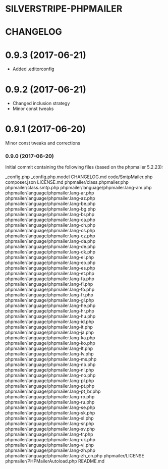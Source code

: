 SILVERSTRIPE-PHPMAILER
======================

# CHANGELOG

# 0.9.3 (2017-06-21)

* Added .editorconfig

# 0.9.2 (2017-06-21)

* Changed inclusion strategy
* Minor const tweaks

# 0.9.1 (2017-06-20)

Minor const tweaks and corrections

### 0.9.0 (2017-06-20)

Initial commit containing the following files (based on the phpmailer 5.2.23):

_config.php
_config.php.model
CHANGELOG.md
code/SmtpMailer.php
composer.json
LICENSE.md
phpmailer/class.phpmailer.php
phpmailer/class.smtp.php
phpmailer/language/phpmailer.lang-am.php
phpmailer/language/phpmailer.lang-ar.php
phpmailer/language/phpmailer.lang-az.php
phpmailer/language/phpmailer.lang-be.php
phpmailer/language/phpmailer.lang-bg.php
phpmailer/language/phpmailer.lang-br.php
phpmailer/language/phpmailer.lang-ca.php
phpmailer/language/phpmailer.lang-ch.php
phpmailer/language/phpmailer.lang-cs.php
phpmailer/language/phpmailer.lang-cz.php
phpmailer/language/phpmailer.lang-da.php
phpmailer/language/phpmailer.lang-de.php
phpmailer/language/phpmailer.lang-dk.php
phpmailer/language/phpmailer.lang-el.php
phpmailer/language/phpmailer.lang-eo.php
phpmailer/language/phpmailer.lang-es.php
phpmailer/language/phpmailer.lang-et.php
phpmailer/language/phpmailer.lang-fa.php
phpmailer/language/phpmailer.lang-fi.php
phpmailer/language/phpmailer.lang-fo.php
phpmailer/language/phpmailer.lang-fr.php
phpmailer/language/phpmailer.lang-gl.php
phpmailer/language/phpmailer.lang-he.php
phpmailer/language/phpmailer.lang-hr.php
phpmailer/language/phpmailer.lang-hu.php
phpmailer/language/phpmailer.lang-id.php
phpmailer/language/phpmailer.lang-it.php
phpmailer/language/phpmailer.lang-ja.php
phpmailer/language/phpmailer.lang-ka.php
phpmailer/language/phpmailer.lang-ko.php
phpmailer/language/phpmailer.lang-lt.php
phpmailer/language/phpmailer.lang-lv.php
phpmailer/language/phpmailer.lang-ms.php
phpmailer/language/phpmailer.lang-nb.php
phpmailer/language/phpmailer.lang-nl.php
phpmailer/language/phpmailer.lang-no.php
phpmailer/language/phpmailer.lang-pl.php
phpmailer/language/phpmailer.lang-pt.php
phpmailer/language/phpmailer.lang-pt_br.php
phpmailer/language/phpmailer.lang-ro.php
phpmailer/language/phpmailer.lang-ru.php
phpmailer/language/phpmailer.lang-se.php
phpmailer/language/phpmailer.lang-sk.php
phpmailer/language/phpmailer.lang-sl.php
phpmailer/language/phpmailer.lang-sr.php
phpmailer/language/phpmailer.lang-sv.php
phpmailer/language/phpmailer.lang-tr.php
phpmailer/language/phpmailer.lang-uk.php
phpmailer/language/phpmailer.lang-vi.php
phpmailer/language/phpmailer.lang-zh.php
phpmailer/language/phpmailer.lang-zh_cn.php
phpmailer/LICENSE
phpmailer/PHPMailerAutoload.php
README.md
